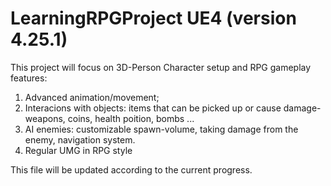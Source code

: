 # LearningRPGProject UE4 (version 4.25.1)
This project will focus on 3D-Person Character setup and RPG gameplay features:

1) Advanced animation/movement;
2) Interacions with objects: items that can be picked up or cause damage- weapons, coins, health poition, bombs ... 
3) AI enemies: customizable spawn-volume, taking damage from the enemy, navigation system.
4) Regular UMG in RPG style 

This file will be updated according to the current progress. 
